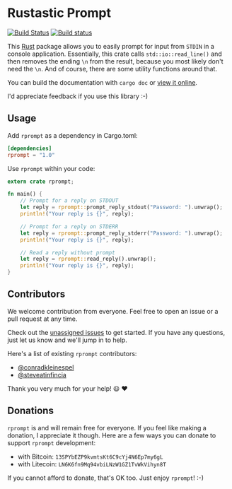 # Rustastic Prompt

[![Build Status](https://travis-ci.org/conradkdotcom/rprompt.svg?branch=master)](https://travis-ci.org/conradkdotcom/rprompt)
[![Build status](https://ci.appveyor.com/api/projects/status/ch4ljnrsot9sk0g8?svg=true)](https://ci.appveyor.com/project/conradkdotcom/rprompt)

This [Rust](http://www.rust-lang.org/) package allows you to easily prompt for input
from `STDIN` in a console application. Essentially, this crate calls `std::io::read_line()`
and then removes the ending `\n` from the result, because you most likely don't need the `\n`. And of course, there are some utility functions around that.

You can build the documentation with `cargo doc` or [view it online](https://docs.rs/rprompt/).

I'd appreciate feedback if you use this library :-)

## Usage

Add `rprompt` as a dependency in Cargo.toml:

```toml
[dependencies]
rprompt = "1.0"
```

Use `rprompt` within your code:

```rust
extern crate rprompt;

fn main() {
    // Prompt for a reply on STDOUT
    let reply = rprompt::prompt_reply_stdout("Password: ").unwrap();
    println!("Your reply is {}", reply);

    // Prompt for a reply on STDERR
    let reply = rprompt::prompt_reply_stderr("Password: ").unwrap();
    println!("Your reply is {}", reply);

    // Read a reply without prompt
    let reply = rprompt::read_reply().unwrap();
    println!("Your reply is {}", reply);
}
```

## Contributors

We welcome contribution from everyone. Feel free to open an issue or a pull request at any time.

Check out the [unassigned issues](https://github.com/conradkdotcom/rprompt/issues?q=is%3Aissue+is%3Aopen+label%3Aunassigned) to get started. If you have any questions, just let us know and we'll jump in to help.

Here's a list of existing `rprompt` contributors:

* [@conradkleinespel](https://github.com/conradkleinespel)
* [@steveatinfincia](https://github.com/steveatinfincia)

Thank you very much for your help!  :smiley:  :heart:

## Donations

`rprompt` is and will remain free for everyone. If you feel like making a donation, I appreciate it though. Here are a few ways you can donate to support `rprompt` development:
- with Bitcoin: `13SPYbEZP9kvmtsKt6C9cYj4N6Ep7my6gL`
- with Litecoin: `LN6K6fn9Mq94vbiLNzW1GZ1TvWkVihyn8T`

If you cannot afford to donate, that's OK too. Just enjoy `rprompt`! :-)
